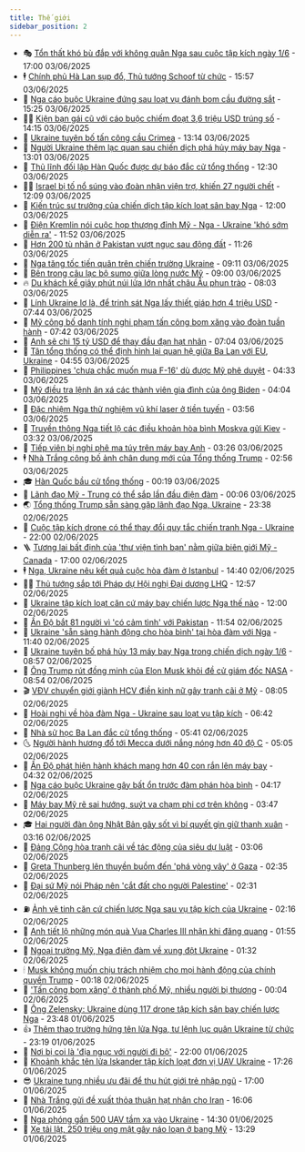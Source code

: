 ```yaml
---
title: Thế giới
sidebar_position: 2
---
```


<!-- vnexpress-the-gioi:START -->
- 🎭 [Tổn thất khó bù đắp với không quân Nga sau cuộc tập kích ngày 1/6](https://vnexpress.net/ton-that-kho-bu-dap-voi-khong-quan-nga-sau-cuoc-tap-kich-ngay-1-6-4893823.html) - 17:00 03/06/2025
- 🕴 [Chính phủ Hà Lan sụp đổ, Thủ tướng Schoof từ chức](https://vnexpress.net/chinh-phu-ha-lan-sup-do-thu-tuong-schoof-tu-chuc-4894184.html) - 15:57 03/06/2025
- 🤭 [Nga cáo buộc Ukraine đứng sau loạt vụ đánh bom cầu đường sắt](https://vnexpress.net/nga-cao-buoc-ukraine-dung-sau-loat-vu-danh-bom-cau-duong-sat-4894168.html) - 15:25 03/06/2025
- 🧑‍💻 [Kiện bạn gái cũ với cáo buộc chiếm đoạt 3,6 triệu USD trúng số](https://vnexpress.net/kien-ban-gai-cu-voi-cao-buoc-chiem-doat-3-6-trieu-usd-trung-so-4894124.html) - 14:15 03/06/2025
- 🦏 [Ukraine tuyên bố tấn công cầu Crimea](https://vnexpress.net/ukraine-tuyen-bo-tan-cong-cau-crimea-4894152.html) - 13:14 03/06/2025
- 🦒 [Người Ukraine thêm lạc quan sau chiến dịch phá hủy máy bay Nga](https://vnexpress.net/nguoi-ukraine-them-lac-quan-sau-chien-dich-pha-huy-may-bay-nga-4893748.html) - 13:01 03/06/2025
- 🌈 [Thủ lĩnh đối lập Hàn Quốc được dự báo đắc cử tổng thống](https://vnexpress.net/thu-linh-doi-lap-han-quoc-duoc-du-bao-dac-cu-tong-thong-4894149.html) - 12:30 03/06/2025
- 🧑‍🏫 [Israel bị tố nổ súng vào đoàn nhận viện trợ, khiến 27 người chết](https://vnexpress.net/israel-bi-to-no-sung-vao-doan-nhan-vien-tro-khien-27-nguoi-chet-4894045.html) - 12:09 03/06/2025
- 🐲 [Kiến trúc sư trưởng của chiến dịch tập kích loạt sân bay Nga](https://vnexpress.net/kien-truc-su-truong-cua-chien-dich-tap-kich-loat-san-bay-nga-4893510.html) - 12:00 03/06/2025
- 🦒 [Điện Kremlin nói cuộc họp thượng đỉnh Mỹ - Nga - Ukraine &#39;khó sớm diễn ra&#39;](https://vnexpress.net/dien-kremlin-noi-cuoc-hop-thuong-dinh-my-nga-ukraine-kho-som-dien-ra-4894139.html) - 11:52 03/06/2025
- 🐻 [Hơn 200 tù nhân ở Pakistan vượt ngục sau động đất](https://vnexpress.net/hon-200-tu-nhan-o-pakistan-vuot-nguc-sau-dong-dat-4894042.html) - 11:26 03/06/2025
- 🚀 [Nga tăng tốc tiến quân trên chiến trường Ukraine](https://vnexpress.net/nga-tang-toc-tien-quan-tren-chien-truong-ukraine-4893988.html) - 09:11 03/06/2025
- 🥰 [Bên trong câu lạc bộ sumo giữa lòng nước Mỹ](https://vnexpress.net/ben-trong-cau-lac-bo-sumo-giua-long-nuoc-my-4893859.html) - 09:00 03/06/2025
- 🔥 [Du khách kể giây phút núi lửa lớn nhất châu Âu phun trào](https://vnexpress.net/du-khach-ke-giay-phut-nui-lua-lon-nhat-chau-au-phun-trao-4893922.html) - 08:03 03/06/2025
- 🥳 [Lính Ukraine lơ là, để trinh sát Nga lấy thiết giáp hơn 4 triệu USD](https://vnexpress.net/linh-ukraine-lo-la-de-trinh-sat-nga-lay-thiet-giap-hon-4-trieu-usd-4893910.html) - 07:44 03/06/2025
- 💼 [Mỹ công bố danh tính nghi phạm tấn công bom xăng vào đoàn tuần hành](https://vnexpress.net/my-cong-bo-danh-tinh-nghi-pham-tan-cong-bom-xang-vao-doan-tuan-hanh-4893813.html) - 07:42 03/06/2025
- 🤡 [Anh sẽ chi 15 tỷ USD để thay đầu đạn hạt nhân](https://vnexpress.net/anh-se-chi-15-ty-usd-de-thay-dau-dan-hat-nhan-4893725.html) - 07:04 03/06/2025
- 🌁 [Tân tổng thống có thể định hình lại quan hệ giữa Ba Lan với EU, Ukraine](https://vnexpress.net/tan-tong-thong-co-the-dinh-hinh-lai-quan-he-giua-ba-lan-voi-eu-ukraine-4893497.html) - 04:55 03/06/2025
- 🤩 [Philippines &#39;chưa chắc muốn mua F-16&#39; dù được Mỹ phê duyệt](https://vnexpress.net/philippines-chua-chac-muon-mua-f-16-du-duoc-my-phe-duyet-4893769.html) - 04:33 03/06/2025
- 🎉 [Mỹ điều tra lệnh ân xá các thành viên gia đình của ông Biden](https://vnexpress.net/my-dieu-tra-lenh-an-xa-cac-thanh-vien-gia-dinh-cua-ong-biden-4893760.html) - 04:04 03/06/2025
- 🎉 [Đặc nhiệm Nga thử nghiệm vũ khí laser ở tiền tuyến](https://vnexpress.net/dac-nhiem-nga-thu-nghiem-vu-khi-laser-o-tien-tuyen-4893451.html) - 03:56 03/06/2025
- 🌁 [Truyền thông Nga tiết lộ các điều khoản hòa bình Moskva gửi Kiev](https://vnexpress.net/truyen-thong-nga-tiet-lo-cac-dieu-khoan-hoa-binh-moskva-gui-kiev-4893747.html) - 03:32 03/06/2025
- 🌊 [Tiếp viên bị nghi phê ma túy trên máy bay Anh](https://vnexpress.net/tiep-vien-bi-nghi-phe-ma-tuy-tren-may-bay-anh-4893704.html) - 03:26 03/06/2025
- 🕴 [Nhà Trắng công bố ảnh chân dung mới của Tổng thống Trump](https://vnexpress.net/nha-trang-cong-bo-anh-chan-dung-moi-cua-tong-thong-trump-4893702.html) - 02:56 03/06/2025
- 🎓 [Hàn Quốc bầu cử tổng thống](https://vnexpress.net/han-quoc-bau-cu-tong-thong-4893696.html) - 00:19 03/06/2025
- 🦩 [Lãnh đạo Mỹ - Trung có thể sắp lần đầu điện đàm](https://vnexpress.net/lanh-dao-my-trung-co-the-sap-lan-dau-dien-dam-4893697.html) - 00:06 03/06/2025
- 🌏 [Tổng thống Trump sẵn sàng gặp lãnh đạo Nga, Ukraine](https://vnexpress.net/tong-thong-trump-san-sang-gap-lanh-dao-nga-ukraine-4893687.html) - 23:38 02/06/2025
- 🌋 [Cuộc tập kích drone có thể thay đổi quy tắc chiến tranh Nga - Ukraine](https://vnexpress.net/cuoc-tap-kich-drone-co-the-thay-doi-quy-tac-chien-tranh-nga-ukraine-4893259.html) - 22:00 02/06/2025
- 🪜 [Tương lai bất định của &#39;thư viện tình bạn&#39; nằm giữa biên giới Mỹ - Canada](https://vnexpress.net/tuong-lai-bat-dinh-cua-thu-vien-tinh-ban-nam-giua-bien-gioi-my-canada-4892675.html) - 17:00 02/06/2025
- 🕴 [Nga, Ukraine nêu kết quả cuộc hòa đàm ở Istanbul](https://vnexpress.net/nga-ukraine-neu-ket-qua-cuoc-hoa-dam-o-istanbul-4893657.html) - 14:40 02/06/2025
- 🧑‍🏫 [Thủ tướng sắp tới Pháp dự Hội nghị Đại dương LHQ](https://vnexpress.net/thu-tuong-sap-toi-phap-du-hoi-nghi-dai-duong-lhq-4893651.html) - 12:57 02/06/2025
- 🌮 [Ukraine tập kích loạt căn cứ máy bay chiến lược Nga thế nào](https://vnexpress.net/ukraine-tap-kich-loat-can-cu-may-bay-chien-luoc-nga-the-nao-4893272.html) - 12:00 02/06/2025
- 🚦 [Ấn Độ bắt 81 người vì &#39;có cảm tình&#39; với Pakistan](https://vnexpress.net/an-do-bat-81-nguoi-vi-co-cam-tinh-voi-pakistan-4893457.html) - 11:54 02/06/2025
- 💫 [Ukraine &#39;sẵn sàng hành động cho hòa bình&#39; tại hòa đàm với Nga](https://vnexpress.net/ukraine-san-sang-hanh-dong-cho-hoa-binh-tai-hoa-dam-voi-nga-4893626.html) - 11:40 02/06/2025
- 🤡 [Ukraine tuyên bố phá hủy 13 máy bay Nga trong chiến dịch ngày 1/6](https://vnexpress.net/ukraine-tuyen-bo-pha-huy-13-may-bay-nga-trong-chien-dich-ngay-1-6-4893490.html) - 08:57 02/06/2025
- 🦣 [Ông Trump rút đồng minh của Elon Musk khỏi đề cử giám đốc NASA](https://vnexpress.net/ong-trump-rut-dong-minh-cua-elon-musk-khoi-de-cu-giam-doc-nasa-4893505.html) - 08:54 02/06/2025
- 🎬 [VĐV chuyển giới giành HCV điền kinh nữ gây tranh cãi ở Mỹ](https://vnexpress.net/vdv-chuyen-gioi-gianh-hcv-dien-kinh-nu-gay-tranh-cai-o-my-4893351.html) - 08:05 02/06/2025
- 🎉 [Hoài nghi về hòa đàm Nga - Ukraine sau loạt vụ tập kích](https://vnexpress.net/hoai-nghi-ve-hoa-dam-nga-ukraine-sau-loat-vu-tap-kich-4893219.html) - 06:42 02/06/2025
- 🎡 [Nhà sử học Ba Lan đắc cử tổng thống](https://vnexpress.net/nha-su-hoc-ba-lan-dac-cu-tong-thong-4893409.html) - 05:41 02/06/2025
- 🌜 [Người hành hương đổ tới Mecca dưới nắng nóng hơn 40 độ C](https://vnexpress.net/nguoi-hanh-huong-do-toi-mecca-duoi-nang-nong-hon-40-do-c-4893325.html) - 05:05 02/06/2025
- 🎡 [Ấn Độ phát hiện hành khách mang hơn 40 con rắn lên máy bay](https://vnexpress.net/an-do-phat-hien-hanh-khach-mang-hon-40-con-ran-len-may-bay-4893364.html) - 04:32 02/06/2025
- 🤗 [Nga cáo buộc Ukraine gây bất ổn trước đàm phán hòa bình](https://vnexpress.net/nga-cao-buoc-ukraine-gay-bat-on-truoc-dam-phan-hoa-binh-4893283.html) - 04:17 02/06/2025
- 🦩 [Máy bay Mỹ rẽ sai hướng, suýt va chạm phi cơ trên không](https://vnexpress.net/may-bay-my-re-sai-huong-suyt-va-cham-phi-co-tren-khong-4893294.html) - 03:47 02/06/2025
- 🎓 [Hai người đàn ông Nhật Bản gây sốt vì bí quyết gìn giữ thanh xuân](https://vnexpress.net/hai-nguoi-dan-ong-nhat-ban-gay-sot-vi-bi-quyet-gin-giu-thanh-xuan-4893265.html) - 03:16 02/06/2025
- 🌁 [Đảng Cộng hòa tranh cãi về tác động của siêu dự luật](https://vnexpress.net/dang-cong-hoa-tranh-cai-ve-tac-dong-cua-sieu-du-luat-4893260.html) - 03:06 02/06/2025
- 🤩 [Greta Thunberg lên thuyền buồm đến &#39;phá vòng vây&#39; ở Gaza](https://vnexpress.net/greta-thunberg-len-thuyen-buom-den-pha-vong-vay-o-gaza-4893245.html) - 02:35 02/06/2025
- 👹 [Đại sứ Mỹ nói Pháp nên &#39;cắt đất cho người Palestine&#39;](https://vnexpress.net/dai-su-my-noi-phap-nen-cat-dat-cho-nguoi-palestine-4893266.html) - 02:31 02/06/2025
- ⛽️ [Ảnh vệ tinh căn cứ chiến lược Nga sau vụ tập kích của Ukraine](https://vnexpress.net/anh-ve-tinh-can-cu-chien-luoc-nga-sau-vu-tap-kich-cua-ukraine-4893240.html) - 02:16 02/06/2025
- 🚀 [Anh tiết lộ những món quà Vua Charles III nhận khi đăng quang](https://vnexpress.net/anh-tiet-lo-nhung-mon-qua-vua-charles-iii-nhan-khi-dang-quang-4893228.html) - 01:55 02/06/2025
- 🎡 [Ngoại trưởng Mỹ, Nga điện đàm về xung đột Ukraine](https://vnexpress.net/ngoai-truong-my-nga-dien-dam-ve-xung-dot-ukraine-4893217.html) - 01:32 02/06/2025
- 🕯 [Musk không muốn chịu trách nhiệm cho mọi hành động của chính quyền Trump](https://vnexpress.net/musk-khong-muon-chiu-trach-nhiem-cho-moi-hanh-dong-cua-chinh-quyen-trump-4893210.html) - 00:18 02/06/2025
- 🐻 [&#39;Tấn công bom xăng&#39; ở thành phố Mỹ, nhiều người bị thương](https://vnexpress.net/tan-cong-bom-xang-o-thanh-pho-my-nhieu-nguoi-bi-thuong-4893208.html) - 00:04 02/06/2025
- 🚦 [Ông Zelensky: Ukraine dùng 117 drone tập kích sân bay chiến lược Nga](https://vnexpress.net/ong-zelensky-ukraine-dung-117-drone-tap-kich-san-bay-chien-luoc-nga-4893204.html) - 23:48 01/06/2025
- 👍 [Thêm thao trường hứng tên lửa Nga, tư lệnh lục quân Ukraine từ chức](https://vnexpress.net/them-thao-truong-hung-ten-lua-nga-tu-lenh-luc-quan-ukraine-tu-chuc-4893190.html) - 23:19 01/06/2025
- 🚀 [Nơi bị coi là &#39;địa ngục với người đi bộ&#39;](https://vnexpress.net/noi-bi-coi-la-dia-nguc-voi-nguoi-di-bo-4891794.html) - 22:00 01/06/2025
- 🌮 [Khoảnh khắc tên lửa Iskander tập kích loạt đơn vị UAV Ukraine](https://vnexpress.net/khoanh-khac-ten-lua-iskander-tap-kich-loat-don-vi-uav-ukraine-4893175.html) - 17:26 01/06/2025
- 😎 [Ukraine tung nhiều ưu đãi để thu hút giới trẻ nhập ngũ](https://vnexpress.net/ukraine-tung-nhieu-uu-dai-de-thu-hut-gioi-tre-nhap-ngu-4890704.html) - 17:00 01/06/2025
- 🐲 [Nhà Trắng gửi đề xuất thỏa thuận hạt nhân cho Iran](https://vnexpress.net/nha-trang-gui-de-xuat-thoa-thuan-hat-nhan-cho-iran-4893181.html) - 16:06 01/06/2025
- 💫 [Nga phóng gần 500 UAV tầm xa vào Ukraine](https://vnexpress.net/nga-phong-gan-500-uav-tam-xa-vao-ukraine-4893182.html) - 14:30 01/06/2025
- 👀 [Xe tải lật, 250 triệu ong mật gây náo loạn ở bang Mỹ](https://vnexpress.net/xe-tai-lat-250-trieu-ong-mat-gay-nao-loan-o-bang-my-4893173.html) - 13:29 01/06/2025<!-- vnexpress-the-gioi:END -->